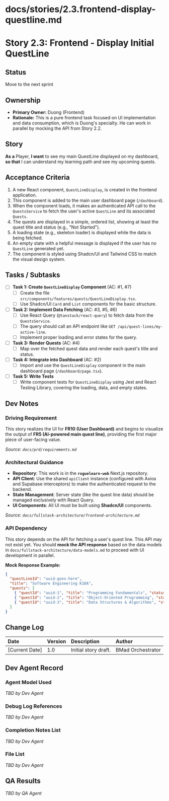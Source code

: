 # docs/stories/2.3.frontend-display-questline.md
# **Story 2.3: Frontend - Display Initial QuestLine**

## Status

Move to the next sprint

## Ownership

*   **Primary Owner:** Duong (Frontend)
*   **Rationale:** This is a pure frontend task focused on UI implementation and data consumption, which is Duong's specialty. He can work in parallel by mocking the API from Story 2.2.

## Story

**As a** Player,
**I want** to see my main QuestLine displayed on my dashboard,
**so that** I can understand my learning path and see my upcoming quests.

## Acceptance Criteria

1.  A new React component, `QuestLineDisplay`, is created in the frontend application.
2.  This component is added to the main user dashboard page (`/dashboard`).
3.  When the component loads, it makes an authenticated API call to the `QuestsService` to fetch the user's active `QuestLine` and its associated `Quests`.
4.  The quests are displayed in a simple, ordered list, showing at least the quest title and status (e.g., "Not Started").
5.  A loading state (e.g., skeleton loader) is displayed while the data is being fetched.
6.  An empty state with a helpful message is displayed if the user has no `QuestLine` generated yet.
7.  The component is styled using Shadcn/UI and Tailwind CSS to match the visual design system.

## Tasks / Subtasks

- [ ] **Task 1: Create `QuestLineDisplay` Component** (AC: #1, #7)
    - [ ] Create the file `src/components/features/quests/QuestLineDisplay.tsx`.
    - [ ] Use Shadcn/UI `Card` and `List` components for the basic structure.
- [ ] **Task 2: Implement Data Fetching** (AC: #3, #5, #6)
    - [ ] Use React Query (`@tanstack/react-query`) to fetch data from the `QuestsService`.
    - [ ] The query should call an API endpoint like `GET /api/quest-lines/my-active-line`.
    - [ ] Implement proper loading and error states for the query.
- [ ] **Task 3: Render Quests** (AC: #4)
    - [ ] Map over the fetched quest data and render each quest's title and status.
- [ ] **Task 4: Integrate into Dashboard** (AC: #2)
    - [ ] Import and use the `QuestLineDisplay` component in the main dashboard page (`/dashboard/page.tsx`).
- [ ] **Task 5: Write Tests**
    - [ ] Write component tests for `QuestLineDisplay` using Jest and React Testing Library, covering the loading, data, and empty states.

## Dev Notes

### **Driving Requirement**
This story realizes the UI for **FR10 (User Dashboard)** and begins to visualize the output of **FR5 (AI-powered main quest line)**, providing the first major piece of user-facing value.

*Source: `docs/prd/requirements.md`*

### **Architectural Guidance**
*   **Repository**: This work is in the **`roguelearn-web`** Next.js repository.
*   **API Client**: Use the shared `apiClient` instance (configured with Axios and Supabase interceptors) to make the authenticated request to the backend.
*   **State Management**: Server state (like the quest line data) should be managed exclusively with React Query.
*   **UI Components**: All UI must be built using **Shadcn/UI** components.

*Source: `docs/fullstack-architecture/frontend-architecture.md`*

### **API Dependency**
This story depends on the API for fetching a user's quest line. This API may not exist yet. You should **mock the API response** based on the data models in `docs/fullstack-architecture/data-models.md` to proceed with UI development in parallel.

**Mock Response Example:**
```json
{
  "questLineId": "uuid-goes-here",
  "title": "Software Engineering K18A",
  "quests": [
    { "questId": "uuid-1", "title": "Programming Fundamentals", "status": "Completed" },
    { "questId": "uuid-2", "title": "Object-Oriented Programming", "status": "InProgress" },
    { "questId": "uuid-3", "title": "Data Structures & Algorithms", "status": "NotStarted" }
  ]
}
```

## Change Log

| Date | Version | Description | Author |
| :--- | :--- | :--- | :--- |
| [Current Date] | 1.0 | Initial story draft. | BMad Orchestrator |

## Dev Agent Record

### Agent Model Used
_TBD by Dev Agent_

### Debug Log References
_TBD by Dev Agent_

### Completion Notes List
_TBD by Dev Agent_

### File List
_TBD by Dev Agent_

## QA Results
_TBD by QA Agent_